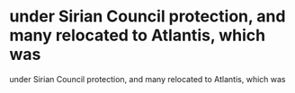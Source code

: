 # under Sirian Council protection, and many relocated to Atlantis, which was

under Sirian Council protection, and many relocated to Atlantis, which was